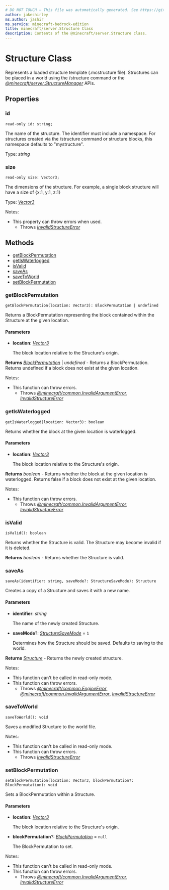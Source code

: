 ```yaml
---
# DO NOT TOUCH — This file was automatically generated. See https://github.com/mojang/minecraftapidocsgenerator to modify descriptions, examples, etc.
author: jakeshirley
ms.author: jashir
ms.service: minecraft-bedrock-edition
title: minecraft/server.Structure Class
description: Contents of the @minecraft/server.Structure class.
---
```

# Structure Class

Represents a loaded structure template (.mcstructure file). Structures can be placed in a world using the /structure command or the [*@minecraft/server.StructureManager*](../../minecraft/server/StructureManager.md) APIs.

## Properties

### **id**
`read-only id: string;`

The name of the structure. The identifier must include a namespace. For structures created via the /structure command or structure blocks, this namespace defaults to "mystructure".

Type: *string*

### **size**
`read-only size: Vector3;`

The dimensions of the structure. For example, a single block structure will have a size of {x:1, y:1, z:1}

Type: [*Vector3*](Vector3.md)

Notes:
  - This property can throw errors when used.
    - Throws [*InvalidStructureError*](InvalidStructureError.md)

## Methods
- [getBlockPermutation](#getblockpermutation)
- [getIsWaterlogged](#getiswaterlogged)
- [isValid](#isvalid)
- [saveAs](#saveas)
- [saveToWorld](#savetoworld)
- [setBlockPermutation](#setblockpermutation)

### **getBlockPermutation**
`
getBlockPermutation(location: Vector3): BlockPermutation | undefined
`

Returns a BlockPermutation representing the block contained within the Structure at the given location.

#### **Parameters**
- **location**: [*Vector3*](Vector3.md)
  
  The block location relative to the Structure's origin.

**Returns** [*BlockPermutation*](BlockPermutation.md) | *undefined* - Returns a BlockPermutation. Returns undefined if a block does not exist at the given location.
  
Notes:
- This function can throw errors.
  - Throws [*@minecraft/common.InvalidArgumentError*](../../minecraft/common/InvalidArgumentError.md), [*InvalidStructureError*](InvalidStructureError.md)

### **getIsWaterlogged**
`
getIsWaterlogged(location: Vector3): boolean
`

Returns whether the block at the given location is waterlogged.

#### **Parameters**
- **location**: [*Vector3*](Vector3.md)
  
  The block location relative to the Structure's origin.

**Returns** *boolean* - Returns whether the block at the given location is waterlogged. Returns false if a block does not exist at the given location.
  
Notes:
- This function can throw errors.
  - Throws [*@minecraft/common.InvalidArgumentError*](../../minecraft/common/InvalidArgumentError.md), [*InvalidStructureError*](InvalidStructureError.md)

### **isValid**
`
isValid(): boolean
`

Returns whether the Structure is valid. The Structure may become invalid if it is deleted.

**Returns** *boolean* - Returns whether the Structure is valid.

### **saveAs**
`
saveAs(identifier: string, saveMode?: StructureSaveMode): Structure
`

Creates a copy of a Structure and saves it with a new name.

#### **Parameters**
- **identifier**: *string*
  
  The name of the newly created Structure.
- **saveMode**?: [*StructureSaveMode*](StructureSaveMode.md) = `1`
  
  Determines how the Structure should be saved. Defaults to saving to the world.

**Returns** [*Structure*](Structure.md) - Returns the newly created structure.
  
Notes:
- This function can't be called in read-only mode.
- This function can throw errors.
  - Throws [*@minecraft/common.EngineError*](../../minecraft/common/EngineError.md), [*@minecraft/common.InvalidArgumentError*](../../minecraft/common/InvalidArgumentError.md), [*InvalidStructureError*](InvalidStructureError.md)

### **saveToWorld**
`
saveToWorld(): void
`

Saves a modified Structure to the world file.
  
Notes:
- This function can't be called in read-only mode.
- This function can throw errors.
  - Throws [*InvalidStructureError*](InvalidStructureError.md)

### **setBlockPermutation**
`
setBlockPermutation(location: Vector3, blockPermutation?: BlockPermutation): void
`

Sets a BlockPermutation within a Structure.

#### **Parameters**
- **location**: [*Vector3*](Vector3.md)
  
  The block location relative to the Structure's origin.
- **blockPermutation**?: [*BlockPermutation*](BlockPermutation.md) = `null`
  
  The BlockPermutation to set.
  
Notes:
- This function can't be called in read-only mode.
- This function can throw errors.
  - Throws [*@minecraft/common.InvalidArgumentError*](../../minecraft/common/InvalidArgumentError.md), [*InvalidStructureError*](InvalidStructureError.md)
